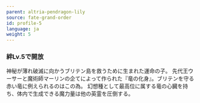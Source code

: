 ```yaml
---
parent: altria-pendragon-lily
source: fate-grand-order
id: profile-5
language: ja
weight: 5
---
```


### 絆Lv.5で開放

神秘が薄れ破滅に向かうブリテン島を救うために生まれた運命の子。
先代王ウーサーと魔術師マーリンの企てによって作られた『竜の化身』。ブリテンを守る赤い竜に例えられるのはこの為。
幻想種として最高位に属する竜の心臓を持ち、体内で生成できる魔力量は他の英霊を圧倒する。
